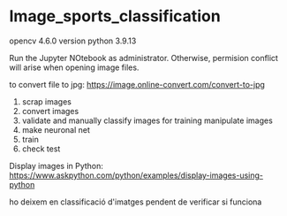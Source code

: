 # Image_sports_classification


opencv 4.6.0 version
python 3.9.13

Run the Jupyter NOtebook as administrator. Otherwise, permision conflict will arise when opening image files. 

to convert file to jpg: https://image.online-convert.com/convert-to-jpg



1. scrap images
2. convert images
3. validate and manually classify images for training
manipulate images
4. make neuronal net
5. train
6. check test



Display images in Python: https://www.askpython.com/python/examples/display-images-using-python


ho deixem en classificació d'imatges pendent de verificar si funciona